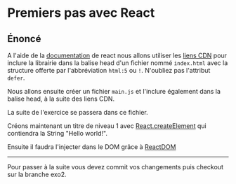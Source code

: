 # Premiers pas avec React

## Énoncé 

A l'aide de la [documentation](https://fr.reactjs.org/docs/getting-started.html) de react nous allons utiliser les [liens CDN](https://fr.reactjs.org/docs/cdn-links.html) pour inclure la librairie dans la balise head d'un fichier nommé `index.html` avec la structure offerte par l'abbréviation `html:5` ou `!`. N'oubliez pas l'attribut `defer`.

Nous allons ensuite créer un fichier `main.js` et l'inclure également dans la balise head, à la suite des liens CDN.

La suite de l'exercice se passera dans ce fichier.

Créons maintenant un titre de niveau 1 avec [React.createElement](https://fr.reactjs.org/docs/react-api.html#createelement) qui contiendra la String "Hello world!".

Ensuite il faudra l'injecter dans le DOM grâce à [ReactDOM](https://fr.reactjs.org/docs/react-dom.html)

---

Pour passer à la suite vous devez commit vos changements puis checkout sur la branche exo2.
